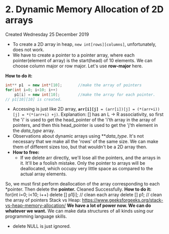 # 2. Dynamic Memory Allocation of 2D arrays
Created Wednesday 25 December 2019

* To create a 2D array in heap, ``new int[rows][columns]``, unfortunately, does not work.
* We have to create a pointer to a pointer array, where each pointer(element of array) is the start(head) of 10 elements. We can choose column major or row major. Let's use **row-major** here.

**How to do it:**
```cpp
int** p1  = new int*[10];		//make the array of pointers
for(int i=0; i<10; i++)
	p1[i] = new int[10];		//make the array for each pointer.
// p1[10][10] is created.
```

* Accessing is just like 2D array, **``arr[i][j]``**`` = (arr[i])[j] = (*(arr+i))[j] = *(*(arr+i) +j)``. Explanation: [] has an L → R associativity, so first the 'i' is used to get the head_pointer of the 'i'th array in the array of pointers, and then this head_pointer is used to get the 'j'th element in the *data_type* array.
* Observations about dynamic arrays using ***data_type*. It's not necessary that we make all the 'rows' of the same size. We can make them of different sizes too, but that wouldn't be a 2D array then.
* **How to free:**
	* If we delete arr directly, we'll lose all the pointers, and the arrays in it. It'll be a foolish mistake. Only the pointer to arrays will be deallocated, which occupy very little space as compared to the actual array elements.

So, we must first perform deallocation of the array corresponding to each *pointer. Then delete the **pointer.** Cleaned Successfully.
**How to do it:**
for(int i=0; i<10; i++)
delete [] p1[i];	// clean each array
delete [] p1;	// clean the array of pointers
Stack vs Heap: <https://www.geeksforgeeks.org/stack-vs-heap-memory-allocation/>
**We have a lot of power now. We can do whatever we want.** We can make data structures of all kinds using our programming language skills.

* delete NULL is just ignored.


